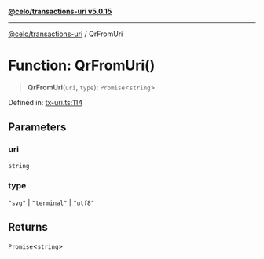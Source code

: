 [**@celo/transactions-uri v5.0.15**](../README.md)

***

[@celo/transactions-uri](../README.md) / QrFromUri

# Function: QrFromUri()

> **QrFromUri**(`uri`, `type`): `Promise`\<`string`\>

Defined in: [tx-uri.ts:114](https://github.com/celo-org/developer-tooling/blob/master/packages/sdk/transactions-uri/src/tx-uri.ts#L114)

## Parameters

### uri

`string`

### type

`"svg"` | `"terminal"` | `"utf8"`

## Returns

`Promise`\<`string`\>
